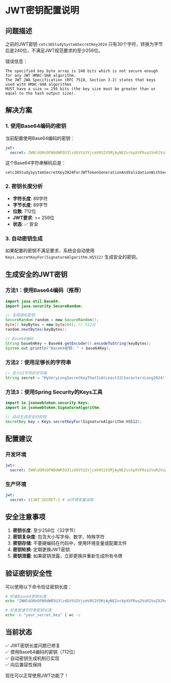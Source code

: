 # JWT密钥配置说明

## 问题描述

之前的JWT密钥 `cetc38StudySystemSecretKey2024` 只有30个字符，转换为字节后是240位，不满足JWT规范要求的至少256位。

错误信息：
```
The specified key byte array is 240 bits which is not secure enough for any JWT HMAC-SHA algorithm. 
The JWT JWA Specification (RFC 7518, Section 3.2) states that keys used with HMAC-SHA algorithms 
MUST have a size >= 256 bits (the key size must be greater than or equal to the hash output size).
```

## 解决方案

### 1. 使用Base64编码的密钥

当前配置使用Base64编码的密钥：
```yaml
jwt:
  secret: ZWNldGMzOFN0dWR5U3lzdGVtU2VjcmV0S2V5MjAyNEZvckpXVFRva2VuR2VuZXJhdGlvbkFuZFZhbGlkYXRpb25XaXRoU2VjdXJlTGVuZ3Ro
```

这个Base64字符串解码后是：
```
cetc38StudySystemSecretKey2024ForJWTTokenGenerationAndValidationWithSecureLength
```

### 2. 密钥长度分析

- **字符长度**: 89字符
- **字节长度**: 89字节  
- **位数**: 712位
- **JWT要求**: >= 256位
- **状态**: ✅ 安全

### 3. 自动密钥生成

如果配置的密钥不满足要求，系统会自动使用 `Keys.secretKeyFor(SignatureAlgorithm.HS512)` 生成安全的密钥。

## 生成安全的JWT密钥

### 方法1：使用Base64编码（推荐）

```java
import java.util.Base64;
import java.security.SecureRandom;

// 生成随机密钥
SecureRandom random = new SecureRandom();
byte[] keyBytes = new byte[64]; // 512位
random.nextBytes(keyBytes);

// Base64编码
String base64Key = Base64.getEncoder().encodeToString(keyBytes);
System.out.println("Base64密钥: " + base64Key);
```

### 方法2：使用足够长的字符串

```java
// 至少32字符的字符串
String secret = "MyVeryLongSecretKeyThatIsAtLeast32CharactersLong2024!";
```

### 方法3：使用Spring Security的Keys工具

```java
import io.jsonwebtoken.security.Keys;
import io.jsonwebtoken.SignatureAlgorithm;

// 自动生成安全的密钥
SecretKey key = Keys.secretKeyFor(SignatureAlgorithm.HS512);
```

## 配置建议

### 开发环境
```yaml
jwt:
  secret: ZWNldGMzOFN0dWR5U3lzdGVtU2VjcmV0S2V5MjAyNEZvckpXVFRva2VuR2VuZXJhdGlvbkFuZFZhbGlkYXRpb25XaXRoU2VjdXJlTGVuZ3Ro
```

### 生产环境
```yaml
jwt:
  secret: ${JWT_SECRET:} # 从环境变量读取
```

## 安全注意事项

1. **密钥长度**: 至少256位（32字节）
2. **密钥复杂度**: 包含大小写字母、数字、特殊字符
3. **密钥存储**: 不要硬编码在代码中，使用环境变量或配置文件
4. **密钥轮换**: 定期更换JWT密钥
5. **密钥泄露**: 如果密钥泄露，立即更换并重新生成所有令牌

## 验证密钥安全性

可以使用以下命令验证密钥长度：

```bash
# 检查Base64密钥长度
echo "ZWNldGMzOFN0dWR5U3lzdGVtU2VjcmV0S2V5MjAyNEZvckpXVFRva2VuR2VuZXJhdGlvbkFuZFZhbGlkYXRpb25XaXRoU2VjdXJlTGVuZ3Ro" | base64 -d | wc -c

# 检查普通字符串密钥长度
echo -n "your_secret_key" | wc -c
```

## 当前状态

✅ JWT密钥长度问题已修复  
✅ 使用Base64编码的密钥（712位）  
✅ 自动密钥生成机制已实现  
✅ 向后兼容性保持  

现在可以正常使用JWT功能了！
